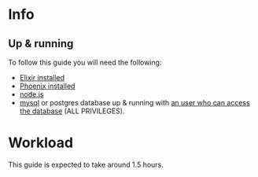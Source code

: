 # Info

## Up & running
To follow this guide you will need the following:
* [Elixir installed](https://elixir-lang.org/install.html)
* [Phoenix installed](https://hexdocs.pm/phoenix/installation.html)
* [node.js](https://nodejs.org/en/download/)
* [mysql](https://dev.mysql.com/downloads/installer/) or postgres database up & running with [an user who can access the database](https://linuxize.com/post/how-to-create-mysql-user-accounts-and-grant-privileges/) (ALL PRIVILEGES).


# Workload
This guide is expected to take around 1.5 hours.